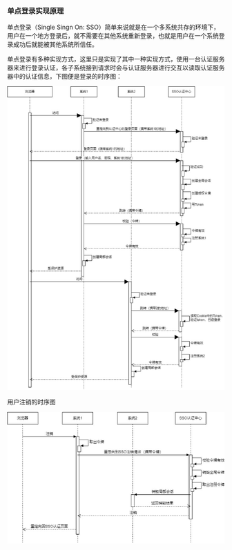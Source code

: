 ### 单点登录实现原理

单点登录（Single Singn On: SSO）简单来说就是在一个多系统共存的环境下，用户在一个地方登录后，就不需要在其他系统重新登录，也就是用户在一个系统登录成功后就能被其他系统所信任。

单点登录有多种实现方式，这里只是实现了其中一种实现方式，使用一台认证服务器来进行登录认证，各子系统接到请求时会与认证服务器进行交互以读取认证服务器中的认证信息，下图便是登录的时序图：

![单点登录](./单点登录.jpg)

用户注销的时序图

![注销](./注销.jpg)